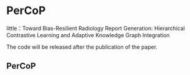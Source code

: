 # PerCoP

little：Toward Bias-Resilient Radiology Report Generation: Hierarchical Contrastive Learning and Adaptive Knowledge Graph Integration

The code will be released after the publication of the paper.

## PerCoP

